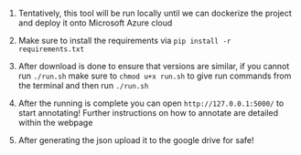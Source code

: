 1) Tentatively, this tool will be run locally until we can dockerize the project and deploy it onto Microsoft Azure cloud

2) Make sure to install the requirements via `pip install -r requirements.txt`

3) After download is done to ensure that versions are similar, if you cannot run `./run.sh` make sure to `chmod u+x run.sh` to give run commands from the terminal and then run `./run.sh`

4) After the running is complete you can open `http://127.0.0.1:5000/` to start annotating! Further instructions on how to annotate are detailed within the webpage

5) After generating the json upload it to the google drive for safe!